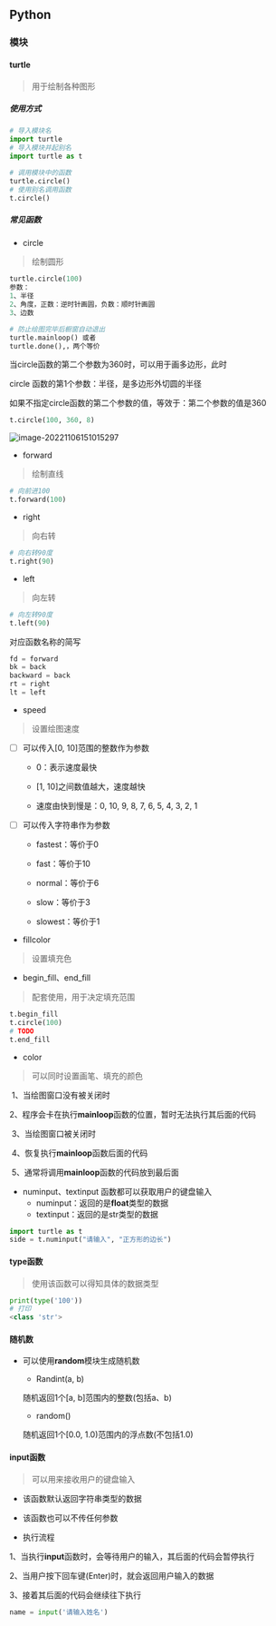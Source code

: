 ## Python

### 模块

#### turtle

> 用于绘制各种图形

##### 使用方式

```python
# 导入模块名
import turtle
# 导入模块并起别名
import turtle as t

# 调用模块中的函数
turtle.circle()
# 使用别名调用函数
t.circle()
```

##### 常见函数

* circle

> 绘制圆形

```python
turtle.circle(100)
参数：
1、半径
2、角度，正数：逆时针画圆，负数：顺时针画圆
3、边数
```

```python
# 防止绘图完毕后橱窗自动退出
turtle.mainloop() 或者
turtle.done(),，两个等价
```

当circle函数的第二个参数为360时，可以用于画多边形，此时

circle 函数的第1个参数：半径，是多边形外切圆的半径

如果不指定circle函数的第二个参数的值，等效于：第二个参数的值是360

```python
t.circle(100, 360, 8)
```

![image-20221106151015297](/Users/guojie/Notes/Python/images/circle_多边形.png)

* forward

> 绘制直线

```python
# 向前进100
t.forward(100)
```

* right

> 向右转

```python
# 向右转90度
t.right(90)
```

* left

> 向左转
```python
# 向左转90度
t.left(90)
```

对应函数名称的简写

```python
fd = forward
bk = back
backward = back
rt = right
lt = left
```

* speed

> 设置绘图速度

- [ ] 可以传入[0, 10]范围的整数作为参数
  - 0：表示速度最快
  - [1, 10]之间数值越大，速度越快
  
  - 速度由快到慢是：0, 10, 9, 8, 7, 6, 5, 4, 3, 2, 1

- [ ] 可以传入字符串作为参数

  * fastest：等价于0
  * fast：等价于10
  * normal：等价于6
  * slow：等价于3

  * slowest：等价于1

 * fillcolor 

> 设置填充色

* begin_fill、end_fill

> 配套使用，用于决定填充范围

```python
t.begin_fill
t.circle(100)
# TODO
t.end_fill
```

* color

> 可以同时设置画笔、填充的颜色

​	1、当绘图窗口没有被关闭时

​	2、程序会卡在执行**mainloop**函数的位置，暂时无法执行其后面的代码

​	3、当绘图窗口被关闭时

​	4、恢复执行**mainloop**函数后面的代码

​	5、通常将调用**mainloop**函数的代码放到最后面

* numinput、textinput 函数都可以获取用户的键盘输入
  * numinput：返回的是**float**类型的数据
  * textinput：返回的是str类型的数据

```python
import turtle as t
side = t.numinput("请输入", "正方形的边长")
```



#### type函数

> 使用该函数可以得知具体的数据类型

```python
print(type('100'))
# 打印
<class 'str'>
```

#### 随机数

* 可以使用**random**模块生成随机数

  * Randint(a, b)

   随机返回1个[a, b]范围内的整数(包括a、b)

  * random()

  随机返回1个[0.0, 1.0)范围内的浮点数(不包括1.0)

#### input函数

> 可以用来接收用户的键盘输入

* 该函数默认返回字符串类型的数据
* 该函数也可以不传任何参数

* 执行流程

1、当执行**input**函数时，会等待用户的输入，其后面的代码会暂停执行

2、当用户按下回车键(Enter)时，就会返回用户输入的数据

3、接着其后面的代码会继续往下执行

```python
name = input('请输入姓名')
```






